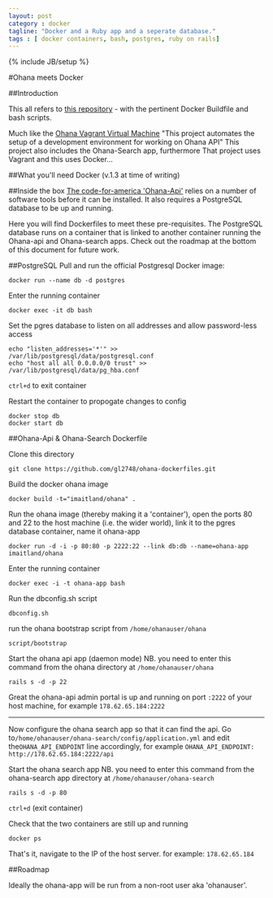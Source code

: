 ```yaml
---
layout: post
category : docker
tagline: "Docker and a Ruby app and a seperate database."
tags : [ docker containers, bash, postgres, ruby on rails]
---
```

{% include JB/setup %}

#Ohana meets Docker

##Introduction

This all refers to [this repository](https://github.com/gl2748/ohana-dockerfiles) - with the pertinent Docker Buildfile and bash scripts.

Much like the [Ohana Vagrant Virtual Machine](https://github.com/codeforamerica/ohana-api-dev-box) "This project automates the setup of a development environment for working on Ohana API" This project also includes the Ohana-Search app, furthermore That project uses Vagrant and this uses Docker...

##What you'll need
Docker (v.1.3 at time of writing)

##Inside the box
[The code-for-america 'Ohana-Api'](https://github.com/codeforamerica/ohana-api/blob/master/INSTALL.md) relies on a number of software tools before it can be installed. It also requires a PostgreSQL database to be up and running.

Here you will find Dockerfiles to meet these pre-requisites. The PostgreSQL database runs on a container that is linked to another container running the Ohana-api and Ohana-search apps. Check out the roadmap at the bottom of this document for future work. 

##PostgreSQL 
Pull and run the official Postgresql Docker image:
```
docker run --name db -d postgres
```
Enter the running container
```
docker exec -it db bash
```
Set the pgres database to listen on all addresses and allow password-less access
```
echo "listen_addresses='*'" >> /var/lib/postgresql/data/postgresql.conf
echo "host all all 0.0.0.0/0 trust" >> /var/lib/postgresql/data/pg_hba.conf
```
`ctrl+d` to exit container


Restart the container to propogate changes to config
```
docker stop db
docker start db
```

##Ohana-Api & Ohana-Search Dockerfile

Clone this directory
```
git clone https://github.com/gl2748/ohana-dockerfiles.git
```
Build the docker ohana image
```
docker build -t="imaitland/ohana" . 
```
Run the ohana image (thereby making it a 'container'), open the ports 80 and 22 to the host machine (i.e. the wider world), link it to the pgres database container, name it ohana-app  
```
docker run -d -i -p 80:80 -p 2222:22 --link db:db --name=ohana-app imaitland/ohana
```
Enter the running container
```
docker exec -i -t ohana-app bash
```
Run the dbconfig.sh script
```
dbconfig.sh
```
run the ohana bootstrap script from `/home/ohanauser/ohana`
```
script/bootstrap
```
Start the ohana api app (daemon mode) NB. you need to enter this command from the ohana directory at `/home/ohanauser/ohana`
```
rails s -d -p 22
```
Great the ohana-api admin portal is up and running on port `:2222` of your host machine, for example `178.62.65.184:2222`

---

Now configure the ohana search app so that it can find the api. Go to`/home/ohanauser/ohana-search/config/application.yml` and edit the`OHANA_API_ENDPOINT` line accordingly, for example `OHANA_API_ENDPOINT: http://178.62.65.184:2222/api`


Start the ohana search app NB. you need to enter this command from the ohana-search app directory at `/home/ohanauser/ohana-search`
```
rails s -d -p 80
```
`ctrl+d` (exit container)

Check that the two containers are still up and running
```
docker ps
```

That's it, navigate to the IP of the host server.  for example: `178.62.65.184`

##Roadmap

Ideally the ohana-app will be run from a non-root user aka 'ohanauser'.

